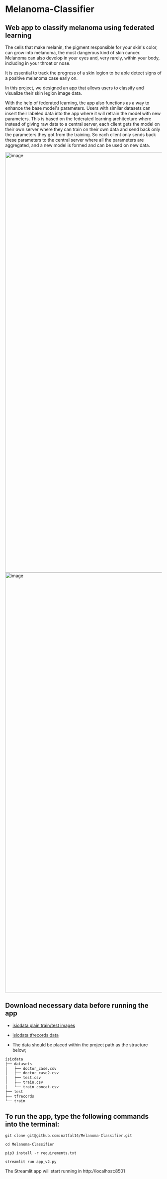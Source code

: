 # Melanoma-Classifier
## Web app to classify melanoma using federated learning

The cells that make melanin, the pigment responsible for your skin's color, can grow into melanoma, the most dangerous kind of skin cancer. Melanoma can also develop in your eyes and, very rarely, within your body, including in your throat or nose.

It is essential to track the progress of a skin legion to be able detect signs of a positive melanoma case early on.

In this project, we designed an app that allows users to classify and visualize their skin legion image data.

With the help of federated learning, the app also functions as a way to enhance the base model's parameters. Users with similar datasets can insert their labeled data into the app where it will retrain the model with new parameters. This is based on the federated learning architecture where instead of giving raw data to a central server, each client gets the model on their own server where they can train on their own data and send back only the parameters they got from the training. So each client only sends back these parameters to the central server where all the parameters are aggregated, and a new model is formed and can be used on new data.



<img width="1348" alt="image" src="https://user-images.githubusercontent.com/24277311/181752034-0b81d46a-5a4d-4adb-ae98-7a81ff5852d4.png">

<img width="1348" alt="image" src="https://github.com/natfal14/Melanoma-Classifier/files/9220318/DSA.5.Poster.1.pdf">


## Download necessary data before running the app

- [isicdata plain train/test images](https://www.kaggle.com/datasets/nroman/melanoma-external-malignant-256/download?datasetVersionNumber=1)

- [isicdata tfrecords data](https://www.kaggle.com/datasets/cdeotte/melanoma-512x512/download?datasetVersionNumber=3)

- The data should be placed within the project path as the structure below;

```bash
isicdata
├── datasets
│   ├── doctor_case.csv
│   ├── doctor_case2.csv
│   ├── test.csv
│   ├── train.csv
│   └── train_concat.csv
├── test
├── tfrecords
└── train
```

## To run the app, type the following commands into the terminal:


`git clone git@github.com:natfal14/Melanoma-Classifier.git`

`cd Melanoma-Classifier`

`pip3 install -r requirements.txt`

`streamlit run app_v2.py`


The Streamlit app will start running in http://localhost:8501
